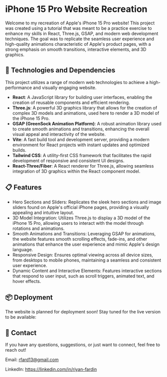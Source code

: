 # **iPhone 15 Pro Website Recreation**

Welcome to my recreation of Apple's iPhone 15 Pro website! This project was created using a tutorial that was meant to be a practice exercise to enhance my skills in React, Three.js, GSAP, and modern web development techniques. The goal was to replicate the seamless user experience and high-quality animations characteristic of Apple's product pages, with a strong emphasis on smooth transitions, interactive elements, and 3D graphics.

## 🚀 **Technologies and Dependencies**

This project utilizes a range of modern web technologies to achieve a high-performance and visually engaging website.

- **React**: A JavaScript library for building user interfaces, enabling the creation of reusable components and efficient rendering.
- **Three.js**: A powerful 3D graphics library that allows for the creation of complex 3D models and animations, used here to render a 3D model of the iPhone 15 Pro.
- **GSAP (GreenSock Animation Platform)**: A robust animation library used to create smooth animations and transitions, enhancing the overall visual appeal and interactivity of the website.
- **Vite**: A fast build tool and development server, providing a modern environment for React projects with instant updates and optimized builds.
- **Tailwind CSS**: A utility-first CSS framework that facilitates the rapid development of responsive and consistent UI designs.
- **React-Three/Fiber**: A React renderer for Three.js, allowing seamless integration of 3D graphics within the React component model.

## 📋 **Features**
- Hero Sections and Sliders: Replicates the sleek hero sections and image sliders found on Apple's official iPhone pages, providing a visually appealing and intuitive layout.
- 3D Model Integration: Utilizes Three.js to display a 3D model of the iPhone 15 Pro, allowing users to interact with the model through rotations and animations.
- Smooth Animations and Transitions: Leveraging GSAP for animations, the website features smooth scrolling effects, fade-ins, and other animations that enhance the user experience and mimic Apple's design language.
- Responsive Design: Ensures optimal viewing across all device sizes, from desktops to mobile phones, maintaining a seamless and consistent user experience.
- Dynamic Content and Interactive Elements: Features interactive sections that respond to user input, such as scroll triggers, animated text, and hover effects.

## 📦 **Deployment**
The website is planned for deployment soon! Stay tuned for the live version to be available:

## 📧 **Contact**
If you have any questions, suggestions, or just want to connect, feel free to reach out! 

Email: rfard13@gmail.com 

LinkedIn: https://linkedin.com/in/riyan-fardin